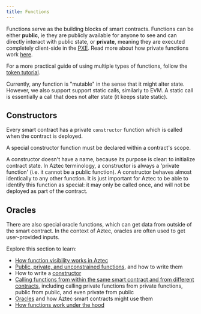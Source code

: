 ```yaml
---
title: Functions
---
```


Functions serve as the building blocks of smart contracts. Functions can be either **public**, ie they are publicly available for anyone to see and can directly interact with public state, or **private**, meaning they are executed completely client-side in the [PXE](../../../../learn/concepts/pxe/main.md). Read more about how private functions work [here](./inner_workings.md#private-functions).

For a more practical guide of using multiple types of functions, follow the [token tutorial](../../../tutorials/writing_token_contract.md).

Currently, any function is "mutable" in the sense that it might alter state. However, we also support support static calls, similarly to EVM. A static call is essentially a call that does not alter state (it keeps state static). 

## Constructors

Every smart contract has a private `constructor` function which is called when the contract is deployed. 

A special constructor function must be declared within a contract's scope.

A constructor doesn't have a name, because its purpose is clear: to initialize contract state.
In Aztec terminology, a constructor is always a 'private function' (i.e. it cannot be a public function).
A constructor behaves almost identically to any other function. It is just important for Aztec to be able to identify this function as special: it may only be called once, and will not be deployed as part of the contract.

## Oracles

There are also special oracle functions, which can get data from outside of the smart contract. In the context of Aztec, oracles are often used to get user-provided inputs.

Explore this section to learn:

- [How function visibility works in Aztec](./visibility.md)
- [Public, private, and unconstrained functions](./public_private_unconstrained.md), and how to write them
- How to write a [constructor](./write_constructor.md)
- [Calling functions from within the same smart contract and from different contracts](./call_functions.md), including calling private functions from private functions, public from public, and even private from public
- [Oracles](../oracles/main.md) and how Aztec smart contracts might use them
- [How functions work under the hood](./inner_workings.md)